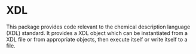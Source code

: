 # XDL

This package provides code relevant to the chemical description language (XDL) standard. It provides a XDL object which can be instantiated from a XDL file or from appropriate objects, then execute itself or write itself to a file.